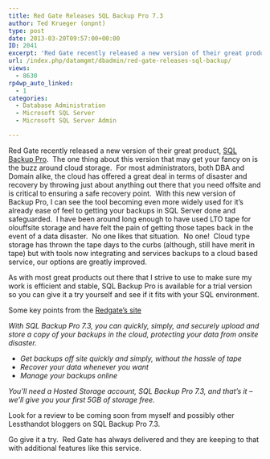 ```yaml
---
title: Red Gate Releases SQL Backup Pro 7.3
author: Ted Krueger (onpnt)
type: post
date: 2013-03-20T09:57:00+00:00
ID: 2041
excerpt: 'Red Gate recently released a new version of their great product, SQL Backup Pro.  The one thing about this version that may get your fancy on is the buzz around cloud storage.  For most administrators, both DBA and Domain alike, the cloud has offered a&hellip;'
url: /index.php/datamgmt/dbadmin/red-gate-releases-sql-backup/
views:
  - 8630
rp4wp_auto_linked:
  - 1
categories:
  - Database Administration
  - Microsoft SQL Server
  - Microsoft SQL Server Admin

---
```

Red Gate recently released a new version of their great product, [SQL Backup Pro][1].  The one thing about this version that may get your fancy on is the buzz around cloud storage.  For most administrators, both DBA and Domain alike, the cloud has offered a great deal in terms of disaster and recovery by throwing just about anything out there that you need offsite and is critical to ensuring a safe recovery point.  With this new version of Backup Pro, I can see the tool becoming even more widely used for it’s already ease of feel to getting your backups in SQL Server done and safeguarded.  I have been around long enough to have used LTO tape for olouffsite storage and have felt the pain of getting those tapes back in the event of a data disaster.  No one likes that situation.  No one!  Cloud type storage has thrown the tape days to the curbs (although, still have merit in tape) but with tools now integrating and services backups to a cloud based service, our options are greatly improved.

As with most great products out there that I strive to use to make sure my work is efficient and stable, SQL Backup Pro is available for a trial version so you can give it a try yourself and see if it fits with your SQL environment.

Some key points from the [Redgate’s site][1]

_With SQL Backup Pro 7.3, you can quickly, simply, and securely upload and store a copy of your backups in the cloud, protecting your data from onsite disaster._ 

  * _Get backups off site quickly and simply, without the hassle of tape_
  * _Recover your data whenever you want_
  * _Manage your backups online_

_You’ll need a Hosted Storage account, SQL Backup Pro 7.3, and that’s it – we’ll give you your first 5GB of storage free._

Look for a review to be coming soon from myself and possibly other Lessthandot bloggers on SQL Backup Pro 7.3.

Go give it a try.  Red Gate has always delivered and they are keeping to that with additional features like this service.

 [1]: http://www.red-gate.com/products/dba/sql-backup/